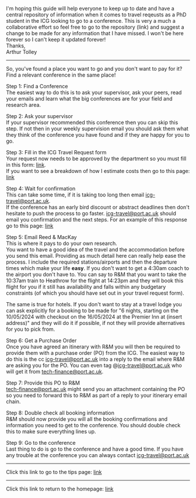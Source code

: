 I'm hoping this guide will help everyone to keep up to date and have a central repository of information when it comes to travel reqeusts as a PhD student in the ICG looking to go to a conference. This is very a much a collaborative effort so feel free to go to the repository (link) and suggest a change to be made for any information that I have missed. I won't be here forever so I can't keep it updated forever!  
Thanks,  
Arthur Tolley

---

So, you've found a place you want to go and you don't want to pay for it? Find a relevant conference in the same place!

Step 1: Find a Conference   
The easiest way to do this is to ask your supervisor, ask your peers, read your emails and learn what the big conferences are for your field and research area.  

Step 2: Ask your supervisor  
If your supervisor recommended this conference then you can skip this step. If not then in your weekly supervision email you should ask them what they think of the conference you have found and if they are happy for you to go.  

Step 3: Fill in the ICG Travel Request form  
Your request now needs to be approved by the department so you must fill in this form:
[link](https://docs.google.com/forms/d/e/1FAIpQLSe5WjIPgq_kknjUowCLZB_-I2H_qT1rYoYI7afHKALh49llMQ/viewform).  
If you want to see a breakdown of how I estimate costs then go to this page: [link](request-form-estimate.md)

Step 4: Wait for confirmation  
This can take some time, if it is taking too long then email <icg-travel@port.ac.uk>.  
If the conference has an early bird discount or abstract deadlines then don't hesitate to push the process to go faster. <icg-travel@port.ac.uk> should email you confirmation and the next steps. For an example of this response go to this page: [link](icg-travel-response.md)

Step 5: Email Reed & MacKay  
This is where it pays to do your own research.   
You want to have a good idea of the travel and the accommodation before you send this email. Providing as much detail here can really help ease the process. I include the required stations/airports and then the departure times which make your life **easy**. If you don't want to get a 4:30am coach to the airport you don't have to. You can say to R&M that you want to take the 10:37am train to Heathrow for the flight at 14:23pm and they will book this flight for you if it still has availability and falls within any budgetary constraints (of which you should have set out in your travel request form).

The same is true for hotels. If you don't want to stay at a travel lodge you can ask explicitly for a booking to be made for "6 nights, starting on the 10/05/2024 with checkout on the 16/05/2024 at the Premier Inn at (insert address)" and they will do it if possible, if not they will provide alternatives for you to pick from.

Step 6: Get a Purchase Order  
Once you have agreed an itinerary with R&M you will then be required to provide them with a purchase order (PO) from the ICG. The easiest way to do this is the cc icg-travel@port.ac.uk into a reply to the email where R&M are asking you for the PO. You can even tag @icg-travel@port.ac.uk who will get it from tech-finance@port.ac.uk.

Step 7: Provide this PO to R&M  
tech-finance@port.ac.uk might send you an attachment containing the PO so you need to forward this to R&M as part of a reply to your itinerary email chain.

Step 8: Double check all booking information  
R&M should now provide you will all the booking confirmations and information you need to get to the conference. You should double check this to make sure everything lines up.

Step 9: Go to the conference  
Last thing to do is go to the conference and have a good time. If you have any trouble at the conference you can always contact icg-travel@port.ac.uk

---

Click this link to go to the tips page: [link](travel-tips.md)

---
Click this link to return to the homepage: [link](index.md)
